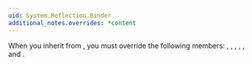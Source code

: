 ```yaml
---
uid: System.Reflection.Binder
additional_notes.overrides: *content
---
```


<p>When you inherit from <xref href="System.Reflection.Binder"></xref>, you must override the following members: <xref href="System.Reflection.Binder.BindToMethod(System.Reflection.BindingFlags,System.Reflection.MethodBase[],System.Object[]@,System.Reflection.ParameterModifier[],System.Globalization.CultureInfo,System.String[],System.Object@)"></xref>, <xref href="System.Reflection.Binder.BindToField(System.Reflection.BindingFlags,System.Reflection.FieldInfo[],System.Object,System.Globalization.CultureInfo)"></xref>, <xref href="System.Reflection.Binder.ReorderArgumentArray(System.Object[]@,System.Object)"></xref>, <xref href="System.Reflection.Binder.SelectMethod(System.Reflection.BindingFlags,System.Reflection.MethodBase[],System.Type[],System.Reflection.ParameterModifier[])"></xref>, <xref href="System.Reflection.Binder.SelectProperty(System.Reflection.BindingFlags,System.Reflection.PropertyInfo[],System.Type,System.Type[],System.Reflection.ParameterModifier[])"></xref>, and <xref href="System.Reflection.Binder.ChangeType(System.Object,System.Type,System.Globalization.CultureInfo)"></xref>.</p>


